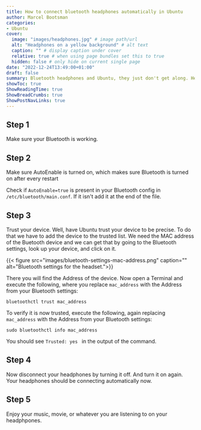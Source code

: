 ```yaml
---
title: How to connect bluetooth headphones automatically in Ubuntu
author: Marcel Bootsman
categories:
- Ubuntu
cover: 
  image: "images/headphones.jpg" # image path/url
  alt: "Headphones on a yellow background" # alt text
  caption: "" # display caption under cover
  relative: true # when using page bundles set this to true
  hidden: false # only hide on current single page
date: "2022-12-24T13:49:00+01:00"
draft: false
summary: Bluetooth headphones and Ubuntu, they just don't get along. Here's how to fix auto-connect for your Bluetooth headphones.
showToc: true
ShowReadingTime: true
ShowBreadCrumbs: true
ShowPostNavLinks: true
---
```


## Step 1
Make sure your Bluetooth is working.

## Step 2
Make sure AutoEnable is turned on, which makes sure Bluetooth is turned on after every restart

Check if `AutoEnable=true` is present in your Bluetooth config in `/etc/bluetooth/main.conf`. If it isn't add it at the end of the file.

## Step 3

Trust your device. Well, have Ubuntu trust your device to be precise. To do that we have to add the device to the trusted list. We need the MAC address of the Buetooth device and we can get that by going to the Bluetooth settings, look up your device, and click on it.

{{< figure src="images/bluetooth-settings-mac-address.png" caption="" alt="Bluetooth settings for the headset.">}}

There you will find the Address of the device.
Now open a Terminal and execute the following, where you replace `mac_address` with the Address from your Bluetooth settings: 
```
bluetoothctl trust mac_address
```

To verify it is now trusted, execute the following, again replacing `mac_address` with the Address from your Bluetooth settings:
```
sudo bluetoothctl info mac_address
```

You should see `Trusted: yes ` in the output of the command.

## Step 4

Now disconnect your headphones by turning it off. And turn it on again. Your headphones should be connecting automatically now.

## Step 5

Enjoy your music, movie, or whatever you are listening to on your headphpones.